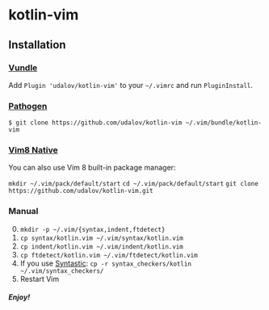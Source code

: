 # kotlin-vim

## Installation

### [Vundle](https://github.com/gmarik/Vundle.vim)

Add `Plugin 'udalov/kotlin-vim'` to your `~/.vimrc` and run `PluginInstall`.

### [Pathogen](https://github.com/tpope/vim-pathogen)

    $ git clone https://github.com/udalov/kotlin-vim ~/.vim/bundle/kotlin-vim

### [Vim8 Native](https://shapeshed.com/vim-packages/)

You can also use Vim 8 built-in package manager:

`mkdir ~/.vim/pack/default/start`
`cd ~/.vim/pack/default/start`
`git clone https://github.com/udalov/kotlin-vim.git`


### Manual

0. `mkdir -p ~/.vim/{syntax,indent,ftdetect}`
1. `cp syntax/kotlin.vim ~/.vim/syntax/kotlin.vim`
2. `cp indent/kotlin.vim ~/.vim/indent/kotlin.vim`
3. `cp ftdetect/kotlin.vim ~/.vim/ftdetect/kotlin.vim`
4. If you use [Syntastic](https://github.com/scrooloose/syntastic): `cp -r syntax_checkers/kotlin ~/.vim/syntax_checkers/`
5. Restart Vim

##### Enjoy!
